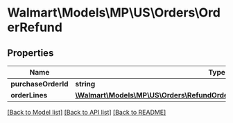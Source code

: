 # Walmart\Models\MP\US\Orders\OrderRefund

## Properties

Name | Type | Description | Notes
------------ | ------------- | ------------- | -------------
**purchaseOrderId** | **string** |  |
**orderLines** | [**\Walmart\Models\MP\US\Orders\RefundOrderLinesRequestOrderRefundOrderLines**](RefundOrderLinesRequestOrderRefundOrderLines.md) |  |


[[Back to Model list]](./) [[Back to API list]](../../../../../README.md#supported-apis) [[Back to README]](../../../../../README.md)
